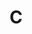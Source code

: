 ---
title: "C"
layout: category
permalink: /cs/c/
taxonomy: c
author_profile: true
sidebar_main: true
sidebar:
    nav: "docs"
---